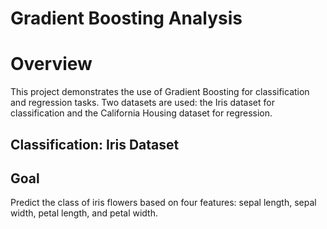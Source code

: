 # Gradient Boosting Analysis
# Overview
This project demonstrates the use of Gradient Boosting for classification and regression tasks. Two datasets are used: the Iris dataset for classification and the California Housing dataset for regression.

## Classification: Iris Dataset

## Goal
Predict the class of iris flowers based on four features: sepal length, sepal width, petal length, and petal width.
